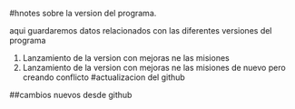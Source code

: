 #hnotes sobre la version del programa.

aqui guardaremos datos relacionados con las diferentes versiones del programa
1. Lanzamiento de la version con mejoras ne las misiones
2. Lanzamiento de la version con mejoras ne las misiones de nuevo pero creando conflicto
#actualizacion del github

##cambios nuevos desde github
